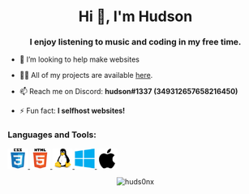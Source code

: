 <h1 align="center">Hi 👋, I'm Hudson</h1>
<h3 align="center">I enjoy listening to music and coding in my free time.</h3>

- 👋 I’m looking to help make websites

- 👨‍💻 All of my projects are available [here](https://github.com/huds0nx?tab=repositories).

- 📫 Reach me on Discord: **hudson#1337 (349312657658216450)**

- ⚡ Fun fact: **I selfhost websites!**


<h3 align="left">Languages and Tools:</h3>
<p align="left"> <a href="https://www.w3schools.com/css/" target="_blank"> <img src="https://raw.githubusercontent.com/devicons/devicon/master/icons/css3/css3-original-wordmark.svg" alt="css3" width="40" height="40"/> </a> <a href="https://www.w3.org/html/" target="_blank"> <img src="https://raw.githubusercontent.com/devicons/devicon/master/icons/html5/html5-original-wordmark.svg" alt="html5" width="40" height="40"/> </a> <a href="https://www.linux.org/" target="_blank"> <img src="https://raw.githubusercontent.com/devicons/devicon/master/icons/linux/linux-original.svg" alt="linux" width="40" height="40"/> </a> <a href="https://www.microsoft.com/en-us/windows/" target="_blank"> <img src="https://raw.githubusercontent.com/devicons/devicon/master/icons/windows8/windows8-original.svg" alt="css3" width="40" height="40"/> </a> <a href="https://www.apple.com/macos/" target="_blank"> <img src="https://raw.githubusercontent.com/devicons/devicon/master/icons/apple/apple-original.svg" width="40" height="40"/> </a> </p>

<p align="center"><img src="https://github-readme-stats.vercel.app/api?username=huds0nx&show_icons=true&locale=en&theme=tokyonight" alt="huds0nx" /></p>

